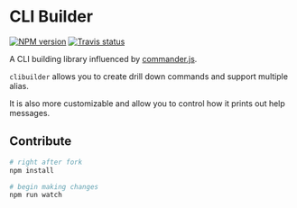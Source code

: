 # CLI Builder

[![NPM version][npm-image]][npm-url]
[![Travis status][travis-image]][travis-url]

A CLI building library influenced by [commander.js](https://github.com/tj/commander.js).

`clibuilder` allows you to create drill down commands and support multiple alias.

It is also more customizable and allow you to control how it prints out help messages.

## Contribute

```sh
# right after fork
npm install

# begin making changes
npm run watch

```

[npm-image]: https://img.shields.io/npm/v/clibuilder.svg?style=flat
[npm-url]: https://npmjs.org/package/clibuilder
[travis-image]: https://travis-ci.org/unional/clibuilder.svg?branch=master
[travis-url]: https://travis-ci.org/unional/clibuilder
